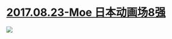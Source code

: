 # [2017.08.23-Moe 日本动画场8强](http://bangumi.bilibili.com/moe/2017/jp/mobile/)
![](https://bilicover2017.github.io/2017.08.23.jpg)